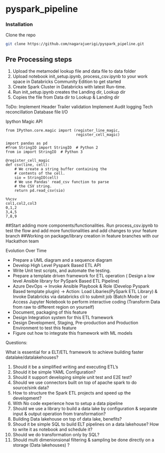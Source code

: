 # pyspark_pipeline
### Installation
Clone the repo
   ```sh
   git clone https://github.com/nagarajuerigi/pyspark_pipeline.git
   ```
## Pre Processing steps

1. Upload the metamodel lookup file and data file to data folder
2. Upload notebook init_setup.ipynb, process_csv.ipynb to your work space in Databricks Community Edition to get started
3. Create Spark Cluster in Databricks with latest Run-time.
4. Run init_setup.ipynb creates the Landing dir, Lookup dir
5. Copies the file from Data dir to Lookup & Landing dir


ToDo:
Implement Header Trailer validation
Implement Audit logging
Tech reconcillation
Database file I/O

Ipython Magic API
```
from IPython.core.magic import (register_line_magic, 
                                register_cell_magic)
                                
import pandas as pd
#from StringIO import StringIO  # Python 2
from io import StringIO  # Python 3

@register_cell_magic
def csv(line, cell):
    # We create a string buffer containing the
    # contents of the cell.
    sio = StringIO(cell)
    # We use Pandas' read_csv function to parse
    # the CSV string.
    return pd.read_csv(sio)

%%csv
col1,col2,col3
0,1,2
3,4,5
7,8,9 
```

##Start adding more components/functionalities.
 Run process_csv.ipynb to test the flow and add more functionalities and add changes to your feature branch
##Working on package/library creation in feature branches with our Hackathon team

Evolution Over Time
- Prepare a UML diagram and a sequence diagram
- Develop High Level Pyspark Based ETL API 
- Write Unit test scripts, and automate the testing.
- Prepare a template driven framework for ETL operation ( Design a low level Ansible library for PySpark Based ETL Pipeline)
- Azure DevOps -> Invoke Ansible Playbook & Role (Develop Pyspark Based template plugin) -> Action: Load Libaries(PySpark ETL Library) & Invoke Databricks via databricks cli to submit job (Batch Mode ) or Access Jupyter Notebook to perform interactive coding (Transform Data from raw to different region on yourself)
- Document, packaging of this feature
- Design Integration system for this ETL framework
- Design Development, Staging, Pre-production and Production Environment to test this feature 
- Figure out how to integrate this framework with ML models

Questions:

What is essential for a ELT/ETL framework to achieve building faster datalake/datalakehouses?
1. Should it be a simplified writing and executing ETL’s
2. Should it be simple YAML Configuration?
3. Should it support developing simple unit test and E2E test?
4. Should we use connectors built on top of apache spark to do source/sink data?
5. How to structure the Spark ETL projects and speed up the development?
6. With No code experience how to setup a data pipeline
7. Should we use a library to build a data lake by configuration & separate input & output operation from transformation?
8. Building Data lakehouse on top of data lake, benefits?
9. Shoud it be simple SQL to build ELT pipelines on a data lakehouse? How to write it as notebook and schedule it?
10. Should we do transformation only by SQL? 
11. Should multi dimenionsional filtering & sampling be done directly on a storage (Data lakehouses) ?
